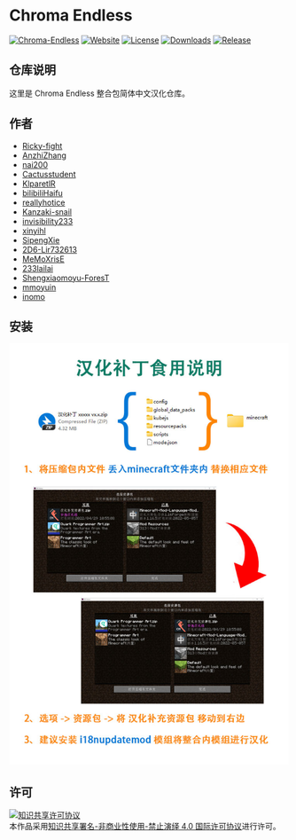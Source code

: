 <!-- markdownlint-disable MD033 -->
# Chroma Endless

[![Chroma-Endless](https://img.shields.io/badge/CurseForge-Chroma--Endless-F16436)](https://www.curseforge.com/minecraft/modpacks/chroma-endless)
[![Website](https://shields.io/website?up_message=anyijun.com&url=http://anyijun.com&label=Website)](http://anyijun.com)
[![License](https://img.shields.io/badge/License-CC%20BY--NC--ND%204.0-blue)](https://github.com/ShaBaiTianCN/Chroma-Endless/blob/master/LICENSE)
[![Downloads](https://shields.io/github/downloads/ShaBaiTianCN/Chroma-Endless/total?label=Downloads)](https://github.com/ShaBaiTianCN/Chroma-Endless/releases)
[![Release](https://shields.io/github/v/release/ShaBaiTianCN/Chroma-Endless?display_name=tag&include_prereleases&label=Release)](https://github.com/ShaBaiTianCN/Chroma-Endless/releases/latest)

## 仓库说明

这里是 Chroma Endless 整合包简体中文汉化仓库。

## 作者

- [Ricky-fight](https://github.com/Ricky-fight)
- [AnzhiZhang](https://github.com/AnzhiZhang)
- [nai200](https://github.com/nai200)
- [Cactusstudent](https://github.com/Cactusstudent)
- [KlparetlR](https://github.com/KlparetlR)
- [bilibiliHaifu](https://github.com/bilibiliHaifu)
- [reallyhotice](https://github.com/reallyhotice)
- [Kanzaki-snail](https://github.com/Kanzaki-snail)
- [invisibility233](https://github.com/invisibility233)
- [xinyihl](https://github.com/xinyihl)
- [SipengXie](https://github.com/SipengXie)
- [2D6-Lir732613](https://github.com/2D6-Lir732613)
- [MeMoXrisE](https://github.com/MeMoXrisE)
- [233lailai](https://github.com/233lailai)
- [Shengxiaomoyu-ForesT](https://github.com/Shengxiaomoyu-ForesT)
- [mmoyuin](https://github.com/mmoyuin)
- [inomo](https://github.com/inomo)

## 安装

![汉化补丁食用说明](汉化补丁食用说明.jpg)

## 许可

<a rel="license" href="http://creativecommons.org/licenses/by-nc-nd/4.0/"><img alt="知识共享许可协议" style="border-width:0" src="https://i.creativecommons.org/l/by-nc-nd/4.0/88x31.png" /></a><br />本作品采用<a rel="license" href="http://creativecommons.org/licenses/by-nc-nd/4.0/">知识共享署名-非商业性使用-禁止演绎 4.0 国际许可协议</a>进行许可。
